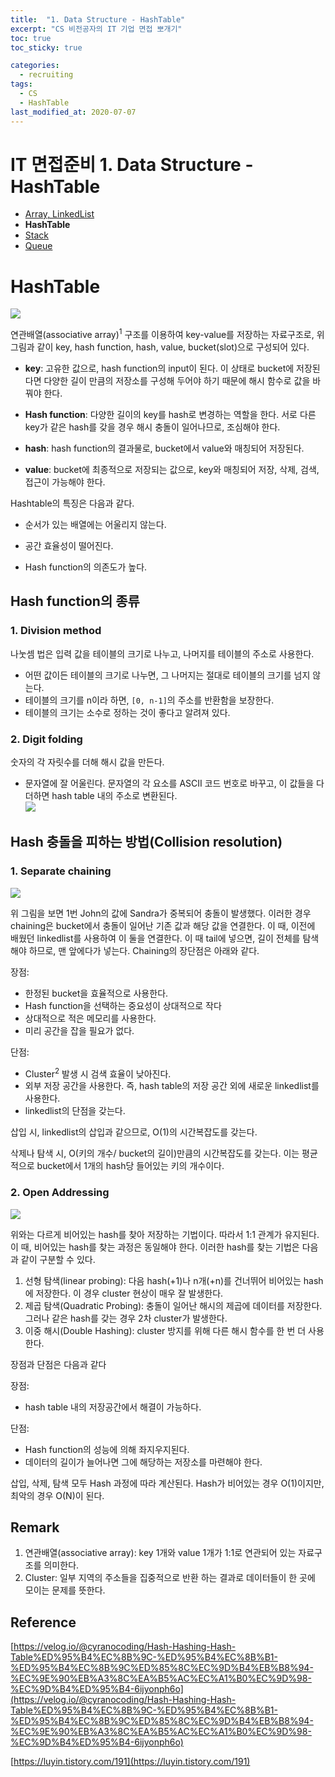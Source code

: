 ```yaml
---
title:  "1. Data Structure - HashTable"
excerpt: "CS 비전공자의 IT 기업 면접 뽀개기"
toc: true
toc_sticky: true

categories:
  - recruiting
tags:
  - CS
  - HashTable
last_modified_at: 2020-07-07
---
```


# IT 면접준비 1. Data Structure - HashTable
- [Array, LinkedList](https://inhyeokyoo.github.io/recruiting/Array-LinkedList-post/)
- **HashTable**
- [Stack](https://inhyeokyoo.github.io/recruiting/stack-post/)
- [Queue](https://inhyeokyoo.github.io/recruiting/queue-post/)

# HashTable

![](https://media.vlpt.us/post-images/cyranocoding/8d25f580-b225-11e9-a4ce-730fc6b3757a/1iHTnDFd3sR5FqjHD1FDu9A.png)

연관배열(associative array)<sup>1</sup> 구조를 이용하여 key-value를 저장하는 자료구조로, 위 그림과 같이 key, hash function, hash, value, bucket(slot)으로 구성되어 있다.

-   **key**: 고유한 값으로, hash function의 input이 된다. 이 상태로 bucket에 저장된다면 다양한 길이 만큼의 저장소를 구성해 두어야 하기 때문에 해시 함수로 값을 바꿔야 한다.
    
-   **Hash function**: 다양한 길이의 key를 hash로 변경하는 역할을 한다. 서로 다른 key가 같은 hash를 갖을 경우 해시 충돌이 일어나므로, 조심해야 한다.
    
-   **hash**: hash function의 결과물로, bucket에서 value와 매칭되어 저장된다.
    
-   **value**: bucket에 최종적으로 저장되는 값으로, key와 매칭되어 저장, 삭제, 검색, 접근이 가능해야 한다.

Hashtable의 특징은 다음과 같다.
    
-   순서가 있는 배열에는 어울리지 않는다.
    
-   공간 효율성이 떨어진다.
    
-   Hash function의 의존도가 높다.
    

## Hash function의 종류

### 1\. Division method

나눗셈 법은 입력 값을 테이블의 크기로 나누고, 나머지를 테이블의 주소로 사용한다.

-   어떤 값이든 테이블의 크기로 나누면, 그 나머지는 절대로 테이블의 크기를 넘지 않는다.
-   테이블의 크기를 n이라 하면, `[0, n-1]`의 주소를 반환함을 보장한다.
-   테이블의 크기는 소수로 정하는 것이 좋다고 알려져 있다.

### 2\. Digit folding

숫자의 각 자릿수를 더해 해시 값을 만든다.

-   문자열에 잘 어울린다. 문자열의 각 요소를 ASCII 코드 번호로 바꾸고, 이 값들을 다 더하면 hash table 내의 주소로 변환된다.  
    ![](https://t1.daumcdn.net/cfile/tistory/161C99415027FF6E18)

## Hash 충돌을 피하는 방법(Collision resolution)

### 1\. Separate chaining

![](https://media.vlpt.us/post-images/cyranocoding/329e7e60-b226-11e9-a4ce-730fc6b3757a/16eBeaqTti8MxWPsw4xBgw.png)

위 그림을 보면 1번 John의 값에 Sandra가 중복되어 충돌이 발생했다. 이러한 경우 chaining은 bucket에서 충돌이 일어난 기존 값과 해당 값을 연결한다. 이 때, 이전에 배웠던 linkedlist를 사용하여 이 둘을 연결한다. 이 때 tail에 넣으면, 길이 전체를 탐색해야 하므로, 맨 앞에다가 넣는다. Chaining의 장단점은 아래와 같다.

장점:

-   한정된 bucket을 효율적으로 사용한다.
-   Hash function을 선택하는 중요성이 상대적으로 작다
-   상대적으로 적은 메모리를 사용한다.
-   미리 공간을 잡을 필요가 없다.

단점:

-   Cluster<sup>2</sup> 발생 시 검색 효율이 낮아진다.
-   외부 저장 공간을 사용한다. 즉, hash table의 저장 공간 외에 새로운 linkedlist를 사용한다.
-   linkedlist의 단점을 갖는다.

삽입 시, linkedlist의 삽입과 같으므로, O(1)의 시간복잡도를 갖는다.

삭제나 탐색 시, O(키의 개수/ bucket의 길이)만큼의 시간복잡도를 갖는다. 이는 평균적으로 bucket에서 1개의 hash당 들어있는 키의 개수이다.

### 2\. Open Addressing

![](https://media.vlpt.us/post-images/cyranocoding/7c9f8040-b226-11e9-89af-8fc0a61dbc3e/19O8Eyd9wEhZKhwrXzKJaw.png)

위와는 다르게 비어있는 hash를 찾아 저장하는 기법이다. 따라서 1:1 관계가 유지된다. 이 때, 비어있는 hash를 찾는 과정은 동일해야 한다. 이러한 hash를 찾는 기법은 다음과 같이 구분할 수 있다.

1.  선형 탐색(linear probing): 다음 hash(+1)나 n개(+n)를 건너뛰어 비어있는 hash에 저장한다. 이 경우 cluster 현상이 매우 잘 발생한다.
2.  제곱 탐색(Quadratic Probing): 충돌이 일어난 해시의 제곱에 데이터를 저장한다. 그러나 같은 hash를 갖는 경우 2차 cluster가 발생한다.
3.  이중 해시(Double Hashing): cluster 방지를 위해 다른 해시 함수를 한 번 더 사용한다.

장점과 단점은 다음과 같다

장점:

-   hash table 내의 저장공간에서 해결이 가능하다.

단점:

-   Hash function의 성능에 의해 좌지우지된다.
-   데이터의 길이가 늘어나면 그에 해당하는 저장소를 마련해야 한다.

삽입, 삭제, 탐색 모두 Hash 과정에 따라 계산된다. Hash가 비어있는 경우 O(1)이지만, 최악의 경우 O(N)이 된다.

## Remark

1.  연관배열(associative array): key 1개와 value 1개가 1:1로 연관되어 있는 자료구조를 의미한다.
2.  Cluster: 일부 지역의 주소들을 집중적으로 반환 하는 결과로 데이터들이 한 곳에 모이는 문제를 뜻한다.

## Reference

[https://velog.io/@cyranocoding/Hash-Hashing-Hash-Table%ED%95%B4%EC%8B%9C-%ED%95%B4%EC%8B%B1-%ED%95%B4%EC%8B%9C%ED%85%8C%EC%9D%B4%EB%B8%94-%EC%9E%90%EB%A3%8C%EA%B5%AC%EC%A1%B0%EC%9D%98-%EC%9D%B4%ED%95%B4-6ijyonph6o](https://velog.io/@cyranocoding/Hash-Hashing-Hash-Table%ED%95%B4%EC%8B%9C-%ED%95%B4%EC%8B%B1-%ED%95%B4%EC%8B%9C%ED%85%8C%EC%9D%B4%EB%B8%94-%EC%9E%90%EB%A3%8C%EA%B5%AC%EC%A1%B0%EC%9D%98-%EC%9D%B4%ED%95%B4-6ijyonph6o)

[https://luyin.tistory.com/191](https://luyin.tistory.com/191)